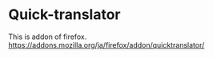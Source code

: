 # Quick-translator

This is addon of firefox.
https://addons.mozilla.org/ja/firefox/addon/quicktranslator/
